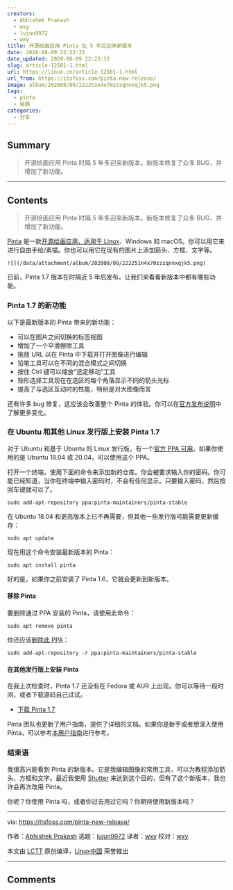 ```yaml
---
creators:
  - Abhishek Prakash
  - wxy
  - lujun9972
  - wxy
title: 开源绘画应用 Pinta 在 5 年后迎来新版本
date: 2020-08-09 22:23:33
date_updated: 2020-08-09 22:23:33
slug: article-12501-1.html
url: https://linux.cn/article-12501-1.html
url_from: https://itsfoss.com/pinta-new-release/
image: album/202008/09/222251n4x70zzzqnnxqjk5.png
tags:
  - pinta
  - 绘画
categories:
  - 分享
---
```


## Summary

> 开源绘画应用 Pinta 时隔 5 年多迎来新版本。新版本修复了众多 BUG，并增加了新功能。

***

<!-- more -->

## Contents

> 
> 开源绘画应用 Pinta 时隔 5 年多迎来新版本。新版本修复了众多 BUG，并增加了新功能。
> 
> 
> 

[Pinta](https://www.pinta-project.com/) 是一款[开源绘画应用，适用于 Linux](https://itsfoss.com/open-source-paint-apps/)、Windows 和 macOS。你可以用它来进行自由手绘/素描。你也可以用它在现有的图片上添加箭头、方框、文字等。

`![](/data/attachment/album/202008/09/222251n4x70zzzqnnxqjk5.png)`

日前，Pinta 1.7 版本在时隔近 5 年后发布。让我们来看看新版本中都有哪些功能。

### Pinta 1.7 的新功能

以下是最新版本的 Pinta 带来的新功能：

* 可以在图片之间切换的标签视图
* 增加了一个平滑擦除工具
* 拖放 URL 以在 Pinta 中下载并打开图像进行编辑
* 铅笔工具可以在不同的混合模式之间切换
* 按住 Ctrl 键可以缩放“选定移动”工具
* 矩形选择工具现在在选区的每个角落显示不同的箭头光标
* 提高了与选区互动时的性能，特别是对大图像而言

还有许多 bug 修复，这应该会改善整个 Pinta 的体验。你可以在[官方发布说明](https://www.pinta-project.com/releases/1-7)中了解更多变化。

### 在 Ubuntu 和其他 Linux 发行版上安装 Pinta 1.7

对于 Ubuntu 和基于 Ubuntu 的 Linux 发行版，有一个[官方 PPA 可用](https://launchpad.net/~pinta-maintainers/+archive/ubuntu/pinta-stable)。如果你使用的是 Ubuntu 18.04 或 20.04，可以使用这个 PPA。

打开一个终端，使用下面的命令来添加新的仓库。你会被要求输入你的密码。你可能已经知道，当你在终端中输入密码时，不会有任何显示。只要输入密码，然后按回车键就可以了。

```shell
sudo add-apt-repository ppa:pinta-maintainers/pinta-stable
```

在 Ubuntu 18.04 和更高版本上已不再需要，但其他一些发行版可能需要更新缓存：

```shell
sudo apt update
```

现在用这个命令安装最新版本的 Pinta：

```shell
sudo apt install pinta
```

好的是，如果你之前安装了 Pinta 1.6，它就会更新到新版本。

#### 移除 Pinta

要删除通过 PPA 安装的 Pinta，请使用此命令：

```shell
sudo apt remove pinta
```

你还应该[删除此 PPA](https://itsfoss.com/how-to-remove-or-delete-ppas-quick-tip/)：

```shell
sudo add-apt-repository -r ppa:pinta-maintainers/pinta-stable
```

#### 在其他发行版上安装 Pinta

在我上次检查时，Pinta 1.7 还没有在 Fedora 或 AUR 上出现。你可以等待一段时间，或者下载源码自己试试。

* [下载 Pinta 1.7](https://www.pinta-project.com/releases/)

Pinta 团队也更新了用户指南，提供了详细的文档。如果你是新手或者想深入使用 Pinta，可以参考[本用户指南](https://www.pinta-project.com/user-guide/)进行参考。

### 结束语

我很高兴能看到 Pinta 的新版本。它是我编辑图像的常用工具，可以为教程添加箭头、方框和文字。最近我使用 [Shutter](https://itsfoss.com/install-shutter-ubuntu/) 来达到这个目的，但有了这个新版本，我也许会再次改用 Pinta。

你呢？你使用 Pinta 吗，或者你过去用过它吗？你期待使用新版本吗？

---

via: <https://itsfoss.com/pinta-new-release/>

作者：[Abhishek Prakash](https://itsfoss.com/author/abhishek/) 选题：[lujun9972](https://github.com/lujun9972) 译者：[wxy](https://github.com/wxy) 校对：[wxy](https://github.com/wxy)

本文由 [LCTT](https://github.com/LCTT/TranslateProject) 原创编译，[Linux中国](https://linux.cn/) 荣誉推出

***

## Comments
